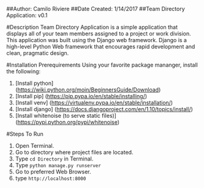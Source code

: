 ##Author: Camilo Riviere
##Date Created: 1/14/2017
##Team Directory Application: v0.1

#Description
Team Directory Application is a simple application that displays all of your
team members assigned to a project or work division. This application was built
using the Django web framework. Django is a high-level Python Web framework that
encourages rapid development and clean, pragmatic design.

#Installation Prerequirements
Using your favorite package mananger, install the following:
1. [Install python] (https://wiki.python.org/moin/BeginnersGuide/Download)
2. [Install pip] (https://pip.pypa.io/en/stable/installing/)
3. [Install venv] (https://virtualenv.pypa.io/en/stable/installation/)
4. [Install django] (https://docs.djangoproject.com/en/1.10/topics/install/)
5. [Install whitenoise (to serve static files)] (https://pypi.python.org/pypi/whitenoise)

#Steps To Run
1. Open Terminal.
2. Go to directory where project files are located.
3. Type `cd Directory` in Terminal.
4. Type `python manage.py runserver`
5. Go to preferred Web Browser.
6. type `http://localhost:8000`
